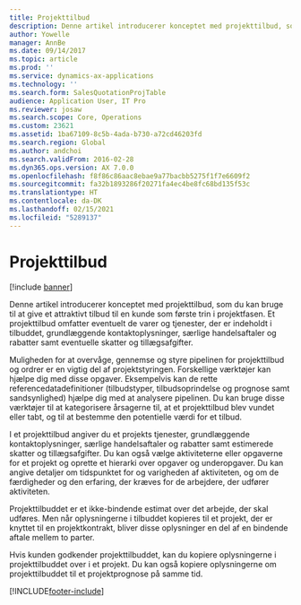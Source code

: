 ```yaml
---
title: Projekttilbud
description: Denne artikel introducerer konceptet med projekttilbud, som du kan bruge til at give et attraktivt tilbud til en kunde som første trin i projektfasen. Et projekttilbud omfatter eventuelt de varer og tjenester, der er indeholdt i tilbuddet, grundlæggende kontaktoplysninger, særlige handelsaftaler og rabatter samt eventuelle skatter og tillægsafgifter.
author: Yowelle
manager: AnnBe
ms.date: 09/14/2017
ms.topic: article
ms.prod: ''
ms.service: dynamics-ax-applications
ms.technology: ''
ms.search.form: SalesQuotationProjTable
audience: Application User, IT Pro
ms.reviewer: josaw
ms.search.scope: Core, Operations
ms.custom: 23621
ms.assetid: 1ba67109-8c5b-4ada-b730-a72cd46203fd
ms.search.region: Global
ms.author: andchoi
ms.search.validFrom: 2016-02-28
ms.dyn365.ops.version: AX 7.0.0
ms.openlocfilehash: f8f86c86aac8ebae9a77bacbb5275f1f7e6609f2
ms.sourcegitcommit: fa32b1893286f20271fa4ec4be8fc68bd135f53c
ms.translationtype: HT
ms.contentlocale: da-DK
ms.lasthandoff: 02/15/2021
ms.locfileid: "5289137"
---
```

# <a name="project-quotations"></a>Projekttilbud

[!include [banner](../includes/banner.md)]

Denne artikel introducerer konceptet med projekttilbud, som du kan bruge til at give et attraktivt tilbud til en kunde som første trin i projektfasen. Et projekttilbud omfatter eventuelt de varer og tjenester, der er indeholdt i tilbuddet, grundlæggende kontaktoplysninger, særlige handelsaftaler og rabatter samt eventuelle skatter og tillægsafgifter. 

Muligheden for at overvåge, gennemse og styre pipelinen for projekttilbud og ordrer er en vigtig del af projektstyringen. Forskellige værktøjer kan hjælpe dig med disse opgaver. Eksempelvis kan de rette referencedatadefinitioner (tilbudstyper, tilbudsoprindelse og prognose samt sandsynlighed) hjælpe dig med at analysere pipelinen. Du kan bruge disse værktøjer til at kategorisere årsagerne til, at et projekttilbud blev vundet eller tabt, og til at bestemme den potentielle værdi for et tilbud. 

I et projekttilbud angiver du et projekts tjenester, grundlæggende kontaktoplysninger, særlige handelsaftaler og rabatter samt estimerede skatter og tillægsafgifter. Du kan også vælge aktiviteterne eller opgaverne for et projekt og oprette et hierarki over opgaver og underopgaver. Du kan angive detaljer om tidspunktet for og varigheden af aktiviteten, og om de færdigheder og den erfaring, der kræves for de arbejdere, der udfører aktiviteten. 

Projekttilbuddet er et ikke-bindende estimat over det arbejde, der skal udføres. Men når oplysningerne i tilbuddet kopieres til et projekt, der er knyttet til en projektkontrakt, bliver disse oplysninger en del af en bindende aftale mellem to parter. 

Hvis kunden godkender projekttilbuddet, kan du kopiere oplysningerne i projekttilbuddet over i et projekt. Du kan også kopiere oplysningerne om projekttilbuddet til et projektprognose på samme tid.





[!INCLUDE[footer-include](../includes/footer-banner.md)]